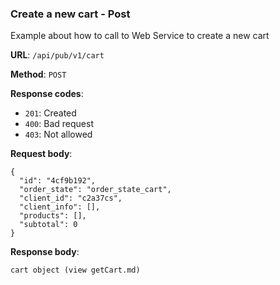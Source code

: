 ### Create a new cart - Post

Example about how to call to Web Service to create a new cart

**URL**: `/api/pub/v1/cart`

**Method**: `POST`

**Response codes**:
* `201`: Created
* `400`: Bad request
* `403`: Not allowed

**Request body**:

```
{
  "id": "4cf9b192",
  "order_state": "order_state_cart",
  "client_id": "c2a37cs",
  "client_info": [],
  "products": [],
  "subtotal": 0
}
```


**Response body**:
```
cart object (view getCart.md)
```


